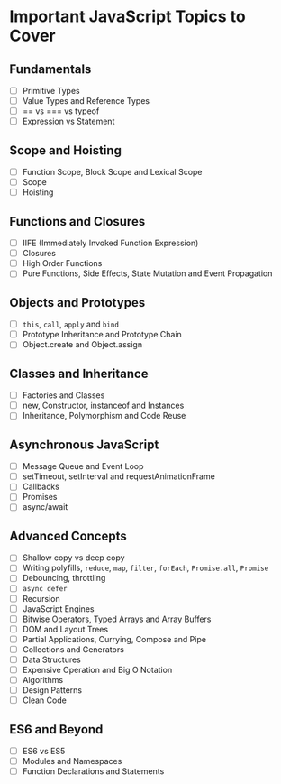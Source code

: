 # Important JavaScript Topics to Cover

## Fundamentals

- [ ] Primitive Types
- [ ] Value Types and Reference Types
- [ ] == vs === vs typeof
- [ ] Expression vs Statement

## Scope and Hoisting

- [ ] Function Scope, Block Scope and Lexical Scope
- [ ] Scope
- [ ] Hoisting

## Functions and Closures

- [ ] IIFE (Immediately Invoked Function Expression)
- [ ] Closures
- [ ] High Order Functions
- [ ] Pure Functions, Side Effects, State Mutation and Event Propagation

## Objects and Prototypes

- [ ] `this`, `call`, `apply` and `bind`
- [ ] Prototype Inheritance and Prototype Chain
- [ ] Object.create and Object.assign

## Classes and Inheritance

- [ ] Factories and Classes
- [ ] new, Constructor, instanceof and Instances
- [ ] Inheritance, Polymorphism and Code Reuse

## Asynchronous JavaScript

- [ ] Message Queue and Event Loop
- [ ] setTimeout, setInterval and requestAnimationFrame
- [ ] Callbacks
- [ ] Promises
- [ ] async/await

## Advanced Concepts

- [ ] Shallow copy vs deep copy
- [ ] Writing polyfills, `reduce`, `map`, `filter`, `forEach`, `Promise.all`, `Promise`
- [ ] Debouncing, throttling
- [ ] `async defer`
- [ ] Recursion
- [ ] JavaScript Engines
- [ ] Bitwise Operators, Typed Arrays and Array Buffers
- [ ] DOM and Layout Trees
- [ ] Partial Applications, Currying, Compose and Pipe
- [ ] Collections and Generators
- [ ] Data Structures
- [ ] Expensive Operation and Big O Notation
- [ ] Algorithms
- [ ] Design Patterns
- [ ] Clean Code

## ES6 and Beyond

- [ ] ES6 vs ES5
- [ ] Modules and Namespaces
- [ ] Function Declarations and Statements
